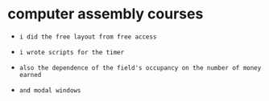 # computer assembly courses
*     i did the free layout from free access
*     i wrote scripts for the timer
*     also the dependence of the field's occupancy on the number of money earned
*     and modal windows
